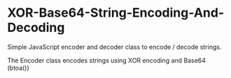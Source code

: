 # XOR-Base64-String-Encoding-And-Decoding
Simple JavaScript encoder and decoder class to encode / decode strings.

The Encoder class encodes strings using XOR encoding and Base64 (btoa())
